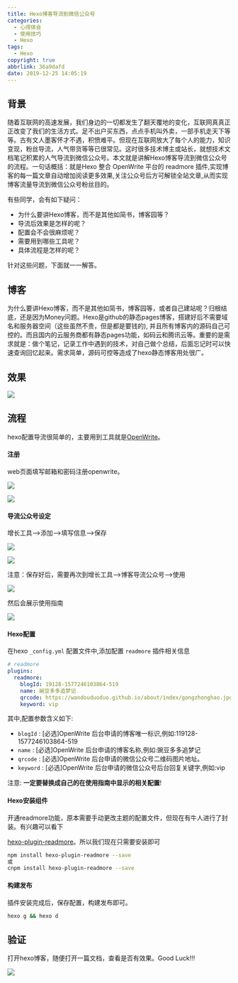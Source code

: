 ```yaml
---
title: Hexo博客导流到微信公众号
categories:
  - 心得体会
  - 使用技巧
  - Hexo
tags:
  - Hexo
copyright: true
abbrlink: 36a9dafd
date: 2019-12-25 14:05:19
---
```


## 背景

随着互联网的高速发展，我们身边的一切都发生了翻天覆地的变化，互联网真真正正改变了我们的生活方式。足不出户买东西，点点手机叫外卖，一部手机走天下等等。古有文人墨客怀才不遇，积愤难平。但现在互联网放大了每个人的能力，知识变现，粉丝导流，人气带货等等已很常见。这时很多技术博主或站长，就想技术文档笔记积累的人气导流到微信公众号。本文就是讲解Hexo博客导流到微信公众号的流程。一句话概括：就是Hexo 整合 OpenWrite 平台的 readmore 插件,实现博客的每一篇文章自动增加阅读更多效果,关注公众号后方可解锁全站文章,从而实现博客流量导流到微信公众号粉丝目的。



有些同学，会有如下疑问：

- 为什么要讲Hexo博客，而不是其他如简书，博客园等？
- 导流后效果是怎样的呢？
- 配置会不会很麻烦呢？
- 需要用到哪些工具呢？
- 具体流程是怎样的呢？

针对这些问题，下面就一一解答。

<!--more-->



## 博客

为什么要讲Hexo博客，而不是其他如简书，博客园等，或者自己建站呢？归根结底，还是因为Money问题。Hexo是github的静态pages博客，搭建好后不需要域名和服务器空间（这些虽然不贵，但是都是要钱的), 并且所有博客内的源码自己可控的。而且国内的云服务商都有静态pages功能，如码云和腾讯云等。重要的是需求就是：做个笔记，记录工作中遇到的技术，对自己做个总结，后面忘记时可以快速查询回忆起来。需求简单，源码可控等造成了hexo静态博客用处很广。



## 效果

![](Hexo博客导流到微信公众号/1.png)



## 流程

hexo配置导流很简单的，主要用到工具就是[OpenWrite](https://openwrite.cn/)。

#### 注册

web页面填写邮箱和密码注册openwrite。

![](Hexo博客导流到微信公众号/2.png)

![](Hexo博客导流到微信公众号/3.png)

#### 导流公众号设定

增长工具-->添加-->填写信息-->保存

![](Hexo博客导流到微信公众号/4.png)

![](Hexo博客导流到微信公众号/5.png)

注意：保存好后，需要再次到增长工具-->博客导流公众号-->使用

![](Hexo博客导流到微信公众号/6.png)

然后会展示使用指南

![](Hexo博客导流到微信公众号/7.png)

#### Hexo配置

在hexo `_config.yml` 配置文件中,添加配置 `readmore` 插件相关信息

```yaml
# readmore
plugins:
  readmore:
    blogId: 19128-1577246103864-519
    name: 豌豆多多追梦记
    qrcode: https://wandouduoduo.github.io/about/index/gongzhonghao.jpg
    keyword: vip
```

其中,配置参数含义如下:

- `blogId` : [必选]OpenWrite 后台申请的博客唯一标识,例如:119128-1577246103864-519
- `name` : [必选]OpenWrite 后台申请的博客名称,例如:豌豆多多追梦记
- `qrcode` : [必选]OpenWrite 后台申请的微信公众号二维码图片地址。
- `keyword` : [必选]OpenWrite 后台申请的微信公众号后台回复关键字,例如:vip

注意: **一定要替换成自己的在使用指南中显示的相关配置**!

#### Hexo安装组件

开通readmore功能，原本需要手动更改主题的配置文件，但现在有牛人进行了封装。有兴趣可以看下

[hexo-plugin-readmore](https://github.com/snowdreams1006/hexo-plugin-readmore)。所以我们现在只需要安装即可

```bash
npm install hexo-plugin-readmore --save
或
cnpm install hexo-plugin-readmore --save
```

#### 构建发布

插件安装完成后，保存配置，构建发布即可。

```bash
hexo g && hexo d
```

## 验证

打开hexo博客，随便打开一篇文档，查看是否有效果。Good   Luck!!!

![](Hexo博客导流到微信公众号/8.png)